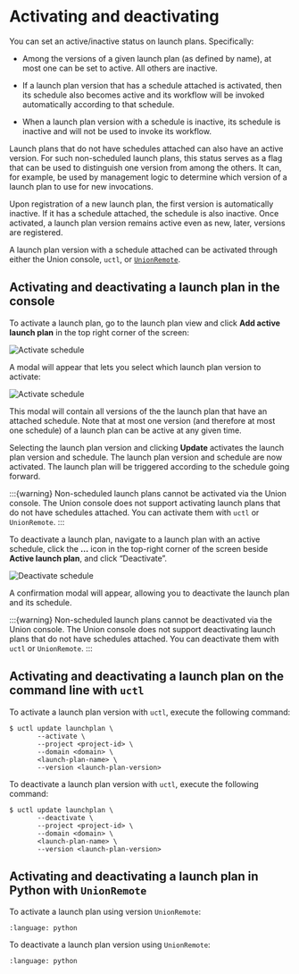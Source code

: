 # Activating and deactivating

You can set an active/inactive status on launch plans. Specifically:

* Among the versions of a given launch plan (as defined by name), at most one can be set to active.
  All others are inactive.

* If a launch plan version that has a schedule attached is activated, then its schedule also becomes active and its workflow will be invoked automatically according to that schedule.

* When a launch plan version with a schedule is inactive, its schedule is inactive and will not be used to invoke its workflow.

Launch plans that do not have schedules attached can also have an active version.
For such non-scheduled launch plans, this status serves as a flag that can be used to distinguish one version from among the others.
It can, for example, be used by management logic to determine which version of a launch plan to use for new invocations.

Upon registration of a new launch plan, the first version is automatically inactive.
If it has a schedule attached, the schedule is also inactive.
Once activated, a launch plan version remains active even as new, later, versions are registered.

A launch plan version with a schedule attached can be activated through either the Union console, `uctl`, or [`UnionRemote`](../../development-cycle/unionremote).

## Activating and deactivating a launch plan in the console

To activate a launch plan, go to the launch plan view and click **Add active launch plan** in the top right corner of the screen:

![Activate schedule](/_static/images/add-active-launch-plan.png)

A modal will appear that lets you select which launch plan version to activate:

![Activate schedule](/_static/images/update-active-launch-plan-modal.png)

This modal will contain all versions of the the launch plan that have an attached schedule.
Note that at most one version (and therefore at most one schedule) of a launch plan can be active at any given time.

Selecting the launch plan version and clicking **Update** activates the launch plan version and schedule.
The launch plan version and schedule are now activated. The launch plan will be triggered according to the schedule going forward.

:::{warning}
Non-scheduled launch plans cannot be activated via the Union console.
The Union console does not support activating launch plans that do not have schedules attached.
You can activate them with `uctl` or `UnionRemote`.
:::

To deactivate a launch plan, navigate to a launch plan with an active schedule, click the **...** icon in the top-right corner of the screen beside **Active launch plan**, and click “Deactivate”.

![Deactivate schedule](/_static/images/active-launch-plan-indicator.png)

A confirmation modal will appear, allowing you to deactivate the launch plan and its schedule.

:::{warning}
Non-scheduled launch plans cannot be deactivated via the Union console.
The Union console does not support deactivating launch plans that do not have schedules attached.
You can deactivate them with `uctl` or `UnionRemote`.
:::

## Activating and deactivating a launch plan on the command line with `uctl`

To activate a launch plan version with `uctl`, execute the following command:

```{code-block} shell
$ uctl update launchplan \
       --activate \
       --project <project-id> \
       --domain <domain> \
       <launch-plan-name> \
       --version <launch-plan-version>
```

To deactivate a launch plan version with `uctl`, execute the following command:

```{code-block} shell
$ uctl update launchplan \
       --deactivate \
       --project <project-id> \
       --domain <domain> \
       <launch-plan-name> \
       --version <launch-plan-version>
```

<!-- TODO add back when uctl reference exists
See the [`uctl` reference]() for more details.
-->

## Activating and deactivating a launch plan in Python with `UnionRemote`

To activate a launch plan using version `UnionRemote`:

```{literalinclude} ../../_static/includes/core-concepts/launch-plans/activating-and-deactivating/example_1.py
:language: python
```

To deactivate a launch plan version using `UnionRemote`:

```{literalinclude} ../../_static/includes/core-concepts/launch-plans/activating-and-deactivating/example_2.py
:language: python
```

<!-- TODO need to add and link to full UnionRemote documentation to Union docs -- current UnionRemote page does not document all launch plan methods -->
